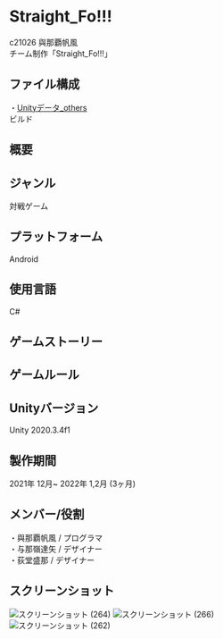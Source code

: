 # Straight_Fo!!!
c21026 與那覇帆風  
チーム制作「Straight_Fo!!!」

## ファイル構成
・[Unityデータ_others](others)  
ビルド

## 概要

## ジャンル
対戦ゲーム

## プラットフォーム
Android

## 使用言語
C#

## ゲームストーリー

## ゲームルール

## Unityバージョン
Unity 2020.3.4f1

## 製作期間
2021年 12月~ 2022年 1,2月 (3ヶ月)

## メンバー/役割
・與那覇帆風 / プログラマ  
・与那嶺達矢 / デザイナー  
・荻堂盛那 / デザイナー  

## スクリーンショット
![スクリーンショット (264)](https://user-images.githubusercontent.com/84373723/169725446-75694031-8df5-4d8d-a185-a79feae15b69.png)
![スクリーンショット (266)](https://user-images.githubusercontent.com/84373723/169725570-9cb6ccbe-0215-47fa-ada5-11baffc90bd9.png)
![スクリーンショット (262)](https://user-images.githubusercontent.com/84373723/169725581-43ae9ec9-a991-4fdf-883f-f8dc715e8c26.png)
